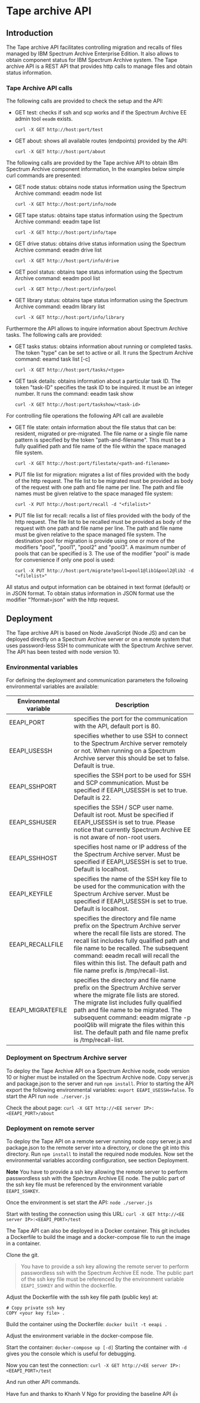# Tape archive API


## Introduction
The Tape archive API facilitates controlling migration and recalls of files managed by IBM Spectrum Archive Enterprise Edition. It also allows to obtain component status for IBM Spectrum Archive system. The Tape archive API is a REST API that provides http calls to manage files and obtain status information.


### Tape Archive API calls
The following calls are provided to check the setup and the API:
- GET test: checks if ssh and scp works and if the Spectrum Archive EE admin tool `eeadm` exists.

	`curl -X GET http://host:port/test`

- GET about: shows all available routes (endpoints) provided by the API:

	`curl -X GET http://host:port/about`

The following calls are provided by the Tape archive API to obtain IBm Spectrum Archive component information, In the examples below simple curl commands are presented:
- GET node status: obtains node status information using the Spectrum Archive command: eeadm node list

	`curl -X GET http://host:port/info/node`

- GET tape status: obtains tape status information using the Spectrum Archive command: eeadm tape list

	`curl -X GET http://host:port/info/tape`

- GET drive status: obtains drive status information using the Spectrum Archive command: eeadm drive list

	`curl -X GET http://host:port/info/drive`

- GET pool status: obtains tape status information using the Spectrum Archive command: eeadm pool list

	`curl -X GET http://host:port/info/pool`

- GET library status: obtains tape status information using the Spectrum Archive command: eeadm library list

	`curl -X GET http://host:port/info/library`

Furthermore the API allows to inquire information about Spectrum Archive tasks. The following calls are provided:
- GET tasks status: obtains information about running or completed tasks. The token "type" can be set to active or all. It runs the Spectrum Archive command: eeamd task list [-c]

	`curl -X GET http://host:port/tasks/<type>`

- GET task details: obtains information about a particular task ID. The token "task-ID" specifies the task ID to be inquired. It must be an integer number. It runs the command: eeadm task show <task-id>

	`curl -X GET http://host:port/taskshow/<task-id>`


For controlling file operations the following API call are availeble
- GET file state: ontain information about the file status that can be: resident, migrated or pre-migrated. The file name or a single file name pattern is specified by the token "path-and-filename". This must be a fully qualified path and file name of the file within the space managed file system. 

	`curl -X GET http://host:port/filestate/<path-and-filename>`

- PUT file list for migration: migrates a list of files provided with the body of the http request. The file list to be migrated must be provided as body of the request with one path and file name per line. The path and file names must be given relative to the space managed file system: 

	`curl -X PUT http://host:port/recall -d "<filelist>"`

- PUT file list for recall: recalls a list of files provided with the body of the http request. The file list to be recalled must be provided as body of the request with one path and file name per line. The path and file name must be given relative to the space managed file system. The destination pool for migration is provide using one or more of the modifiers "pool", "pool1", "pool2" and "pool3". A maximum number of pools that can be specified is 3. The use of the modifier "pool" is made for convenience if only one pool is used: 

	`curl -X PUT http://host:port/migrate?pool1=pool1@lib1&pool2@lib2 -d "<filelist>"`


All status and output information can be obtained in text format (default) or in JSON format. To obtain status information in JSON format use the modifier "?format=json" with the http request. 


## Deployment
The Tape archive API is based on Node JavaScript (Node JS) and can be deployed directly on a Spectrum Archive server or on a remote system that uses password-less SSH to communicate with the Spectrum Archive server. The API has been tested with node version 10. 


### Environmental variables
For defining the deployment and communication parameters the following environmental variables are available:

| Environmental variable | Description |
| -----------------------|-------------|
| EEAPI_PORT | specifies the port for the communication with the API, default port is 80. |
| EEAPI_USESSH | specifies whether to use SSH to connect to the Spectrum Archive server remotely or not. When running on a Spectrum Archive server this should be set to false. Default is true. |
| EEAPI_SSHPORT | specifies the SSH port to be used for SSH and SCP communication. Must be specified if EEAPI_USESSH is set to true. Default is 22.  |
| EEAPI_SSHUSER | specifies the SSH / SCP user name. Default ist root. Must be specified if EEAPI_USESSH is set to true. Please notice that currently Spectrum Archive EE is not aware of non-root users. |
| EEAPI_SSHHOST | specifies host name or IP address of the the Spectrum Archive server. Must be specified if EEAPI_USESSH is set to true. Default is localhost. |
| EEAPI_KEYFILE |specifies the name of the SSH key file to be used for the communication with the Spectrum Archive server. Must be specified if EEAPI_USESSH is set to true. Default is localhost. |
| EEAPI_RECALLFILE | specifies the directory and file name prefix on the Spectrum Archive server where the recall file lists are stored. The recall list includes fully qualified path and file name to be recalled. The subsequent command: eeadm recall <file list> will recall the files within this list. The default path and file name prefix is /tmp/recall-list. |
| EEAPI_MIGRATEFILE | specifies the directory and file name prefix on the Spectrum Archive server where the migrate file lists are stored. The migrate list includes fully qualified path and file name to be migrated. The subsequent command: eeadm migrate <file list> -p poolQlib will migrate the files within this list. The default path and file name prefix is /tmp/recall-list.  |


### Deployment on Spectrum Archive server 
To deploy the Tape Archive API on a Spectrum Archive node, node version 10 or higher must be installed on the Spectrum Archive node. Copy server.js and package.json to the server and run `npm install`. Prior to starting the API export the following environmental variables: `export EEAPI_USESSH=false`. To start the API run `node ./server.js`

Check the about page: `curl -X GET http://<EE server IP>:<EEAPI_PORT>/about`


### Deployment on remote server
To deploy the Tape API on a remote server running node copy server.js and package.json to the remote server into a directory, or clone the git into this directory. Run `npm install` to install the required node modules. Now set the environmental variables according configuration, see section Deployment. 

**Note** You have to provide a ssh key allowing the remote server to perform passwordless ssh with the Spectrum Archive EE node. The public part of the ssh key file must be referenced by the environment variable `EEAPI_SSHKEY`.

Once the environment is set start the API: `node ./server.js`

Start with testing the connection using this URL: `curl -X GET http://<EE server IP>:<EEAPI_PORT>/test`


The Tape API can also be deployed in a Docker container. This git includes a Dockerfile to build the image and a docker-compose file to run the image in a container. 

Clone the git.

> You have to provide a ssh key allowing the remote server to perform passwordless ssh with the Spectrum Archive EE node. The public part of the ssh key file must be referenced by the environment variable `EEAPI_SSHKEY` and within the dockerfile. 

Adjust the Dockerfile with the ssh key file path (public key) at:
```
# Copy private ssh key
COPY <your key file> . 
```

Build the container using the Dockerfile: `docker built -t eeapi .`

Adjust the environment variable in the docker-compose file.

Start the container: `docker-compose up [-d]` Starting the container with `-d` gives you the console which is useful for debugging. 

Now you can test the connection: `curl -X GET http://<EE server IP>:<EEAPI_PORT>/test`

And run other API commands.


Have fun and thanks to Khanh V Ngo for providing the baseline API :+1: 